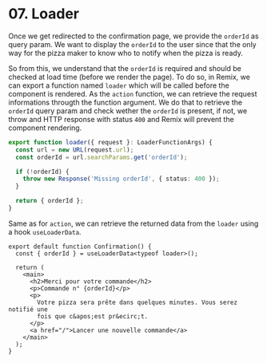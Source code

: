 # 07. Loader

Once we get redirected to the confirmation page, we provide the `orderId` as query param. We want to display the `orderId` to
the user since that the only way for the pizza maker to know who to notify when the pizza is ready.

So from this, we understand that the `orderId` is required and should be checked at load time (before we render the page).
To do so, in Remix, we can export a function named `loader` which will be called before the component is rendered. As the
`action` function, we can retrieve the request informations througth the function argument. We do that to retrieve the `orderId`
query param and check wether the `orderId` is present, if not, we throw and HTTP response with status `400` and Remix will prevent
the component rendering.

```typescript
export function loader({ request }: LoaderFunctionArgs) {
  const url = new URL(request.url);
  const orderId = url.searchParams.get('orderId');

  if (!orderId) {
    throw new Response('Missing orderId', { status: 400 });
  }

  return { orderId };
}
```

Same as for `action`, we can retrieve the returned data from the `loader` using a hook `useLoaderData`.

```tsx
export default function Confirmation() {
  const { orderId } = useLoaderData<typeof loader>();

  return (
    <main>
      <h2>Merci pour votre commande</h2>
      <p>Commande n° {orderId}</p>
      <p>
        Votre pizza sera prête dans quelques minutes. Vous serez notifié une
        fois que c&apos;est pr&ecirc;t.
      </p>
      <a href="/">Lancer une nouvelle commande</a>
    </main>
  );
}
```